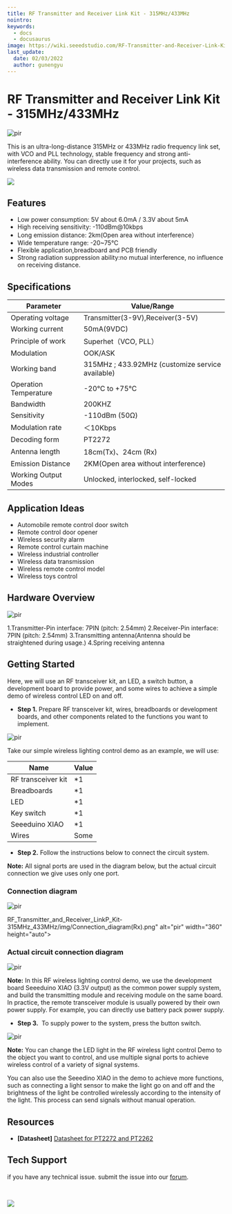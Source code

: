 ```yaml
---
title: RF Transmitter and Receiver Link Kit - 315MHz/433MHz
nointro:
keywords:
  - docs
  - docusaurus
image: https://wiki.seeedstudio.com/RF-Transmitter-and-Receiver-Link-Kit-315MHz-433MHz/
last_update:
  date: 02/03/2022
  author: gunengyu
---
```


# RF Transmitter and Receiver Link Kit - 315MHz/433MHz

<p style={{textAlign: 'center'}}><img src="https://files.seeedstudio.com/wiki/RF_Transmitter_and_Receiver_LinkP_Kit-315MHz_433MHz/img/114992732_Front-05.png" alt="pir" width={600} height="auto" /></p>


This is an ultra-long-distance 315MHz or 433MHz radio frequency link set, with VCO and PLL technology, stable frequency and strong anti-interference ability. You can directly use it for your projects, such as wireless data transmission and remote control.

<p style={{textAlign: 'center'}}><a href="https://www.seeedstudio.com/RF-Transmitter-and-Receiver-Link-Kit-315MHz-433MHz-p-5077.html" target="_blank"><img src="https://files.seeedstudio.com/wiki/Seeed-WiKi/docs/images/300px-Get_One_Now_Banner-ragular.png" /></a></p>


## Features

- Low power consumption: 5V about 6.0mA / 3.3V about 5mA
- High receiving sensitivity: -110dBm@10kbps
- Long emission distance: 2km(Open area without interference）
- Wide temperature range: -20~75℃
- Flexible application,breadboard and PCB friendly
- Strong radiation suppression ability:no mutual interference, no influence on receiving distance.

## Specifications

| Parameter             | Value/Range  |
|-----------------------|--------------|
| Operating voltage     | Transmitter(3-9V),Receiver(3-5V) |
| Working current       | 50mA(9VDC)   |
| Principle of work     | Superhet（VCO, PLL）|
| Modulation            |   OOK/ASK     |
| Working band          | 315MHz ; 433.92MHz (customize service available)|
| Operation Temperature | -20℃ to +75℃ |
| Bandwidth             | 200KHZ       |
| Sensitivity         	|-110dBm (50Ω) |
| Modulation rate	      |＜10Kbps      |
| Decoding form         | PT2272       |
| Antenna length	      |18cm(Tx)、24cm (Rx) |
| Emission Distance	    |2KM(Open area without interference)|
| Working Output Modes	| Unlocked, interlocked, self-locked|

## Application Ideas

- Automobile remote control door switch
- Remote control door opener
- Wireless security alarm
- Remote control curtain machine
- Wireless industrial controller
- Wireless data transmission
- Wireless remote control model 
- Wireless toys control

## Hardware Overview

<p style={{textAlign: 'center'}}><img src="https://files.seeedstudio.com/wiki/RF_Transmitter_and_Receiver_LinkP_Kit-315MHz_433MHz/img/114992732_Preview-07.png" alt="pir" width={1000} height="auto" /></p>


1.Transmitter-Pin interface: 7PIN (pitch: 2.54mm)
2.Receiver-Pin interface: 7PIN (pitch: 2.54mm)
3.Transmitting antenna(Antenna should be straightened during usage.)
4.Spring receiving antenna

## Getting Started

Here, we will use an RF transceiver kit, an LED, a switch button, a development board to provide power, and some wires to achieve a simple demo of wireless control LED on and off. 

- **Step 1.** Prepare RF transceiver kit, wires, breadboards or development boards, and other components related to the functions you want to implement.

<p style={{textAlign: 'center'}}><img src="https://files.seeedstudio.com/wiki/RF_Transmitter_and_Receiver_LinkP_Kit-315MHz_433MHz/img/Component list diagram.png" alt="pir" width={1000} height="auto" /></p>


Take our simple wireless lighting control demo as an example, we will use:

| Name                | Value|
|--------------------|------|
| RF transceiver kit |	*1 |
| Breadboards	       |  *1 |
| LED	               |  *1 |
| Key switch         |	*1 |
| Seeeduino XIAO     |	*1 |
| Wires	             | Some |

- **Step 2.** Follow the instructions below to connect the circuit system.

**Note:** All signal ports are used in the diagram below, but the actual circuit connection we give uses only one port.

### Connection diagram

<p style={{textAlign: 'left'}}><img src="https://files.seeedstudio.com/wiki/RF_Transmitter_and_Receiver_LinkP_Kit-315MHz_433MHz/img/Connection_diagram(Tx).png" alt="pir" width={390} height="auto" /></p>
<div>
  RF_Transmitter_and_Receiver_LinkP_Kit-315MHz_433MHz/img/Connection_diagram(Rx).png" alt="pir" width="360" height="auto"&gt;<p />
</div>


### Actual circuit connection diagram

<p style={{textAlign: 'center'}}><img src="https://files.seeedstudio.com/wiki/RF_Transmitter_and_Receiver_LinkP_Kit-315MHz_433MHz/img/Actual_circuit_connection_diagram.png" alt="pir" width={1000} height="auto" /></p>

**Note:**  In this RF wireless lighting control demo, we use the development board Seeeduino XIAO (3.3V output) as the common power supply system, and build the transmitting module and receiving module on the same board. In practice, the remote transceiver module is usually powered by their own power supply. For example, you can directly use battery pack power supply.

- **Step 3.**  To supply power to the system, press the button switch.

<p style={{textAlign: 'center'}}><img src="https://files.seeedstudio.com/wiki/RF_Transmitter_and_Receiver_LinkP_Kit-315MHz_433MHz/img/Result.png" alt="pir" width={1000} height="auto" /></p>


**Note:** You can change the LED light in the RF wireless light control Demo to the object you want to control, and use multiple signal ports to achieve wireless control of a variety of signal systems.

You can also use the Seeedino XIAO in the demo to achieve more functions, such as connecting a light sensor to make the light go on and off and the brightness of the light be controlled wirelessly according to the intensity of the light. This process can send signals without manual operation.

## Resources

- **[Datasheet]** [Datasheet for PT2272 and PT2262](https://files.seeedstudio.com/wiki/RF_Transmitter_and_Receiver_LinkP_Kit-315MHz_433MHz/res/Datasheet_for_PT2272_and_PT2262.pdf)


## Tech Support
 if you have any technical issue.  submit the issue into our [forum](http://forum.seeedstudio.com/). 
<div>
  <br /><p style={{textAlign: 'center'}}><a href="https://www.seeedstudio.com/act-4.html?utm_source=wiki&utm_medium=wikibanner&utm_campaign=newproducts" target="_blank"><img src="https://files.seeedstudio.com/wiki/Wiki_Banner/new_product.jpg" /></a></p>
</div>